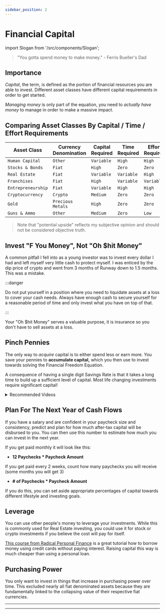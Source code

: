 ```yaml
---
sidebar_position: 2
---
```


# Financial Capital

import Slogan from '/src/components/Slogan';

>"You gotta spend money to make money." - Ferris Bueller's Dad

## Importance

*Capital*, the term, is defined as the portion of financial resources you are able to invest. Different asset classes have different capital requirements in order to get started.

*Managing money* is only part of the equation, you need to *actually have money* to manage in order to make a massive impact.

## Comparing Asset Classes By Capital / Time / Effort Requirements

<APITable>

| Asset Class | Currency Denomination | Capital Required | Time Required | Effort Required | Potential Upside? |
| --- | --- | --- | --- | --- | --- |
| `Human Capital` | `Other` | `Variable` | `High` | `High `| `Infinite` |
| `Stocks & Bonds` | `Fiat` | `High` | `Zero` | `Zero `| `Low` |
| `Real Estate` | `Fiat` | `Variable` | `Variable` | `High ` | `Medium/High` |
| `Franchises` | `Fiat` | `High` | `Variable` | `Variable` | `Medium` |
| `Entrepreneurship` | `Fiat` | `Variable` | `High` | `High` | `Infinite` |
| `Cryptocurrency` | `Crypto` | `Medium` | `Zero` | `Zero` | `High` |
| `Gold` | `Precious Metals` | `High` | `Zero` | `Zero` | `Low/Medium` |
| `Guns & Ammo` | `Other` | `Medium` | `Zero` | `Low` | `Low` |

</APITable>

>Note that "potential upside" reflects my subjective opinion and should not be considered objective truth.

## Invest "F You Money", Not "Oh $hit Money"

A common pitfall I fell into as a young investor was to invest every dollar I had and left myself very little cash to protect myself. I was enticed by the dip price of crypto and went from 3 months of Runway down to 1.5 months. This was a mistake.

:::danger

Do not put yourself in a position where you need to liquidate assets at a loss to cover your cash needs. Always have enough cash to secure yourself for a reasonable period of time and only invest what you have on top of that.

:::

Your "Oh $hit Money" serves a valuable purpose, it is insurance so you don't have to sell assets at a loss.

## Pinch Pennies

The only way to *acquire* capital is to either spend less or earn more. You save your pennies to **accumulate capital,** which you then use to invest towards solving the Financial Freedom Equation.

A consequence of having a single digit Savings Rate is that it takes a long time to build up a sufficient level of capital. Most life changing investments require significant capital!

<details>
  <summary>Recommended Videos</summary>

<iframe width="600" height="333" src="https://www.youtube.com/embed/TFD0UtfI960" title="YouTube video player" frameborder="0" allow="accelerometer; autoplay; clipboard-write; encrypted-media; gyroscope; picture-in-picture" allowfullscreen></iframe>

</details>

## Plan For The Next Year of Cash Flows

If you have a salary and are confident in your paycheck size and consistency, predict and plan for how much after-tax capital will be disbursed to you. You can then use this number to estimate how much you can invest in the next year.

If you get paid monthly it will look like this:
- **12 Paychecks * Paycheck Amount** 

If you get paid every 2 weeks, count how many paychecks you will receive (some months you will get 3)
- **# of Paychecks * Paycheck Amount**

If you do this, you can set aside appropriate percentages of capital towards different lifestyle and investing goals.

## Leverage

You can use other people's money to leverage your investments. While this is commonly used for Real Estate investing, you could use it for stock or crypto investments if you believe the cost will pay for itself.

[This course from Radical Personal Finance](https://www.radicalpersonalfinance.com/store/Csp4iJET) is a great tutorial how to borrow money using credit cards without paying interest. Raising capital this way is much cheaper than using a personal loan.

## Purchasing Power

You only want to invest in things that increase in purchasing power over time. This excluded nearly all fiat denominated assets because they are fundamentally linked to the collapsing value of their respective fiat currencies.

---
<Slogan/>

---